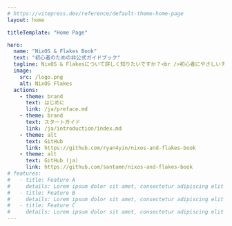```yaml
---
# https://vitepress.dev/reference/default-theme-home-page
layout: home

titleTemplate: "Home Page"

hero:
  name: "NixOS & Flakes Book"
  text: "初心者のための非公式ガイドブック"
  tagline: NixOS & Flakesについて詳しく知りたいですか？<br />初心者にやさしいチュートリアルをお探しですか？<br />それならここがピッタリです！
  image:
    src: /logo.png
    alt: NixOS Flakes
  actions:
    - theme: brand
      text: はじめに
      link: /ja/preface.md
    - theme: brand
      text: スタートガイド
      link: /ja/introduction/index.md
    - theme: alt
      text: GitHub
      link: https://github.com/ryan4yin/nixos-and-flakes-book
    - theme: alt
      text: GitHub (ja)
      link: https://github.com/santamn/nixos-and-flakes-book
# features:
#   - title: Feature A
#     details: Lorem ipsum dolor sit amet, consectetur adipiscing elit
#   - title: Feature B
#     details: Lorem ipsum dolor sit amet, consectetur adipiscing elit
#   - title: Feature C
#     details: Lorem ipsum dolor sit amet, consectetur adipiscing elit
---
```


<style>
:root {
  --vp-home-hero-name-color: transparent;
  --vp-home-hero-name-background: -webkit-linear-gradient(120deg, #4565d8 40%, #41d1ff);

  --vp-home-hero-image-background-image: linear-gradient(-60deg, #41d1ff 40%, #0fffc1);
}

.image-bg {
  transform: scale(0.75);
  -webkit-filter: blur(5vw);
  -moz-filter: blur(5vw);
  -ms-filter: blur(5vw);
  filter: blur(5vw);
  background-size: 200% 200%;
  animation: animateGlow 10s ease infinite;
}

@keyframes animateGlow {
  0% {
    background-position: 0% 50%;
  }
  50% {
    background-position: 100% 50%;
  }
  100% {
    background-position: 0% 50%;
  }
}

@media (min-width: 640px) {
  :root {
    --vp-home-hero-image-filter: blur(56px);
  }
}

@media (min-width: 960px) {
  :root {
    --vp-home-hero-image-filter: blur(72px);
  }
}
</style>
